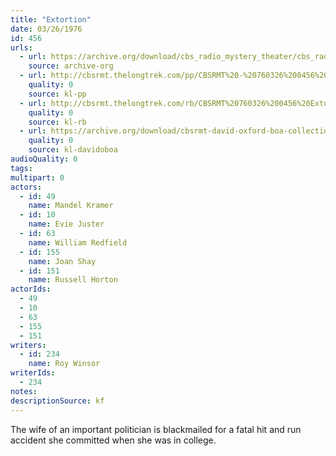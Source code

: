 ```yaml
---
title: "Extortion"
date: 03/26/1976
id: 456
urls: 
  - url: https://archive.org/download/cbs_radio_mystery_theater/cbs_radio_mystery_theater-0451-0500.zip/cbs_radio_mystery_theater-0451-0500%2Fcbsrmt_0456_extortion.mp3
    source: archive-org
  - url: http://cbsrmt.thelongtrek.com/pp/CBSRMT%20-%20760326%200456%20Extortion_pp.mp3
    quality: 0
    source: kl-pp
  - url: http://cbsrmt.thelongtrek.com/rb/CBSRMT%20760326%200456%20Extortion_wuwm%20recorded%208_11_76.mp3
    quality: 0
    source: kl-rb
  - url: https://archive.org/download/cbsrmt-david-oxford-boa-collection/CBSRMT-760326-0456-repeated-760811-Extortion-(128-44)_WUWM-FM-{BoA}.mp3
    quality: 0
    source: kl-davidoboa
audioQuality: 0
tags: 
multipart: 0
actors:  
  - id: 49
    name: Mandel Kramer  
  - id: 10
    name: Evie Juster  
  - id: 63
    name: William Redfield  
  - id: 155
    name: Joan Shay  
  - id: 151
    name: Russell Horton
actorIds:  
  - 49  
  - 10  
  - 63  
  - 155  
  - 151
writers:  
  - id: 234
    name: Roy Winsor
writerIds:  
  - 234
notes: 
descriptionSource: kf
---
```

The wife of an important politician is blackmailed for a fatal hit and run accident she committed when she was in college.